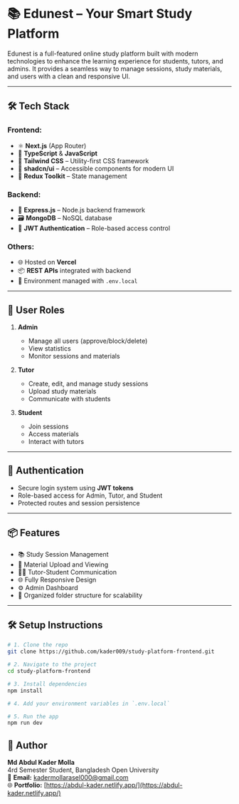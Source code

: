 # 📚 Edunest – Your Smart Study Platform

Edunest is a full-featured online study platform built with modern technologies to enhance the learning experience for students, tutors, and admins. It provides a seamless way to manage sessions, study materials, and users with a clean and responsive UI.

---

## 🛠️ Tech Stack

### Frontend:

- ⚛️ **Next.js** (App Router)
- 💬 **TypeScript** & **JavaScript**
- 🎨 **Tailwind CSS** – Utility-first CSS framework
- 🧩 **shadcn/ui** – Accessible components for modern UI
- 🔄 **Redux Toolkit** – State management

### Backend:

- 🧠 **Express.js** – Node.js backend framework
- 🗃️ **MongoDB** – NoSQL database
- 🔐 **JWT Authentication** – Role-based access control

### Others:

- 🌐 Hosted on **Vercel**
- 📦 **REST APIs** integrated with backend
- 🧾 Environment managed with `.env.local`

---

## 👤 User Roles

1. **Admin**

   - Manage all users (approve/block/delete)
   - View statistics
   - Monitor sessions and materials

2. **Tutor**

   - Create, edit, and manage study sessions
   - Upload study materials
   - Communicate with students

3. **Student**
   - Join sessions
   - Access materials
   - Interact with tutors

---

## 🔐 Authentication

- Secure login system using **JWT tokens**
- Role-based access for Admin, Tutor, and Student
- Protected routes and session persistence

---

## 📦 Features

- 📚 Study Session Management
- 📝 Material Upload and Viewing
- 🧑‍🏫 Tutor-Student Communication
- 🌐 Fully Responsive Design
- ⚙️ Admin Dashboard
- 📂 Organized folder structure for scalability

---

## 🛠️ Setup Instructions

```bash
# 1. Clone the repo
git clone https://github.com/kader009/study-platform-frontend.git

# 2. Navigate to the project
cd study-platform-frontend

# 3. Install dependencies
npm install

# 4. Add your environment variables in `.env.local`

# 5. Run the app
npm run dev
```

## 🧑 Author

**Md Abdul Kader Molla**  
4rd Semester Student, Bangladesh Open University  
📧 **Email:** [kadermollarasel000@gmail.com](mailto:kadermollarasel000@gmail.com)  
🌐 **Portfolio:** [https://abdul-kader.netlify.app/](https://abdul-kader.netlify.app/)
